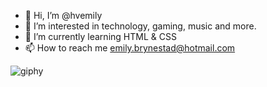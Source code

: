 - 👋 Hi, I’m @hvemily
- 👀 I’m interested in technology, gaming, music and more.
- 🌱 I’m currently learning HTML & CSS
- 📫 How to reach me emily.brynestad@hotmail.com

![giphy](https://github.com/hvemily/hvemily/assets/126881207/e7b34c18-1e99-4545-b810-d06ea0590b12)



<!---
hvemily/hvemily is a ✨ special ✨ repository because its `README.md` (this file) appears on your GitHub profile.
You can click the Preview link to take a look at your changes.
--->
